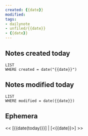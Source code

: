 ```yaml
---
created: {{date}}
modified:
tags: 
- dailynote 
- unfiled/{{date}} 
- {{date}} 
---
```

## Notes created today
```dataview
LIST
WHERE created = date("{{date}}")
```
## Notes modified today
```dataview
LIST
WHERE modified = date({{date}})
```

## Ephemera

<< [{{date(today)}}] | [<{{date}}>] >>
